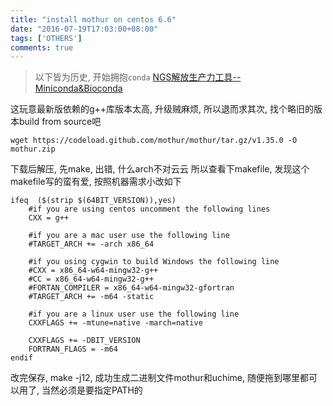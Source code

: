 ```yaml
---
title: "install mothur on centos 6.6"
date: "2016-07-19T17:03:00+08:00"
tags: ['OTHERS']
comments: true
---
```



> 以下皆为历史, 开始拥抱`conda`
[NGS解放生产力工具--Miniconda&Bioconda](http://0ne.farbox.com/post/ngs/ngsjie-fang-sheng-chan-li-gong-ju-miniconda-bioconda)

这玩意最新版依赖的g++库版本太高, 升级贼麻烦, 所以退而求其次, 找个略旧的版本build from source吧

`wget https://codeload.github.com/mothur/mothur/tar.gz/v1.35.0 -O mothur.zip`

下载后解压, 先make, 出错, 什么arch不对云云
所以查看下makefile, 发现这个makefile写的蛮有爱, 按照机器需求小改如下
```
ifeq  ($(strip $(64BIT_VERSION)),yes)
    #if you are using centos uncomment the following lines
    CXX = g++

    #if you are a mac user use the following line
    #TARGET_ARCH += -arch x86_64

    #if you using cygwin to build Windows the following line
    #CXX = x86_64-w64-mingw32-g++
    #CC = x86_64-w64-mingw32-g++
    #FORTAN_COMPILER = x86_64-w64-mingw32-gfortran
    #TARGET_ARCH += -m64 -static

    #if you are a linux user use the following line
    CXXFLAGS += -mtune=native -march=native

    CXXFLAGS += -DBIT_VERSION
    FORTRAN_FLAGS = -m64
endif
```
改完保存, make -j12, 成功生成二进制文件mothur和uchime, 随便拖到哪里都可以用了, 当然必须是要指定PATH的